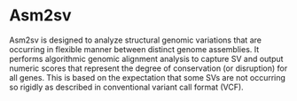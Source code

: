 # Asm2sv

Asm2sv is designed to analyze structural genomic variations that are occurring in flexible manner between distinct genome assemblies. It performs algorithmic genomic alignment analysis to capture SV and output numeric scores that represent the degree of conservation (or disruption) for all genes. This is based on the expectation that some SVs are not occurring so rigidly as described in conventional variant call format (VCF).  
